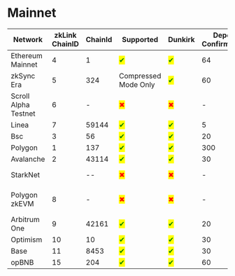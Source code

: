 # Mainnet

<table data-full-width="false"><thead><tr><th width="133">Network</th><th width="86">zkLink ChainID</th><th width="92">ChainId</th><th width="130">Supported</th><th width="93">Dunkirk</th><th width="92">Deposit Confirmations</th><th width="78">Est.</th><th>Comment</th></tr></thead><tbody><tr><td>Ethereum Mainnet</td><td>4</td><td>1</td><td><mark style="color:green;">✔</mark></td><td><mark style="color:green;">✔</mark></td><td>64</td><td>12.8m</td><td>--</td></tr><tr><td>zkSync Era</td><td>5</td><td>324</td><td>Compressed Mode Only</td><td><mark style="color:green;">✔</mark></td><td>60</td><td>1m</td><td>--</td></tr><tr><td>Scroll Alpha Testnet</td><td>6</td><td>-</td><td><mark style="color:red;">✖</mark></td><td><mark style="color:red;">✖</mark></td><td>-</td><td></td><td>Lack of support for Sha2-256</td></tr><tr><td>Linea</td><td>7</td><td>59144</td><td><mark style="color:green;">✔</mark></td><td><mark style="color:green;">✔</mark></td><td>5</td><td>1m</td><td>--</td></tr><tr><td>Bsc</td><td>3</td><td>56</td><td><mark style="color:green;">✔</mark></td><td><mark style="color:green;">✔</mark></td><td>20</td><td>1m</td><td>--</td></tr><tr><td>Polygon</td><td>1</td><td>137</td><td><mark style="color:green;">✔</mark></td><td><mark style="color:green;">✔</mark></td><td>300</td><td>10m</td><td>--</td></tr><tr><td>Avalanche</td><td>2</td><td>43114</td><td><mark style="color:green;">✔</mark></td><td><mark style="color:green;">✔</mark></td><td>30</td><td>1m</td><td>--</td></tr><tr><td>StarkNet</td><td></td><td>--</td><td><mark style="color:red;">✖</mark></td><td><mark style="color:red;">✖</mark></td><td>-</td><td></td><td>Under development</td></tr><tr><td>Polygon zkEVM</td><td>8</td><td>-</td><td><mark style="color:red;">✖</mark></td><td><mark style="color:red;">✖</mark></td><td>-</td><td></td><td>Lack of support for Sha2-256</td></tr><tr><td>Arbitrum One</td><td>9</td><td>42161</td><td><mark style="color:green;">✔</mark></td><td><mark style="color:green;">✔</mark></td><td>20</td><td>1m</td><td>--</td></tr><tr><td>Optimism</td><td>10</td><td>10</td><td><mark style="color:green;">✔</mark></td><td><mark style="color:green;">✔</mark></td><td>30</td><td>1m</td><td></td></tr><tr><td>Base</td><td>11</td><td>8453</td><td><mark style="color:green;">✔</mark></td><td><mark style="color:green;">✔</mark></td><td>30</td><td>1m</td><td></td></tr><tr><td>opBNB</td><td>15</td><td>204</td><td><mark style="color:green;">✔</mark></td><td><mark style="color:green;">✔</mark></td><td>60</td><td>1m</td><td></td></tr></tbody></table>
